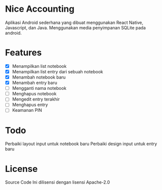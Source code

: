 # Nice Accounting

Aplikasi Android sederhana yang dibuat menggunakan React Native, Javascript, dan Java.
Menggunakan media penyimpanan SQLite pada android.


# Features
- [x]  Menampilkan list notebook
- [x]  Menampilkan list entry dari sebuah notebook
- [x]  Menambah notebook baru
- [x]  Menambah entry baru
- [ ]  Mengganti nama notebook
- [ ]  Menghapus notebook
- [ ]  Mengedit entry terakhir
- [ ]  Menghapus entry
- [ ]  Keamanan PIN

# Todo

  Perbaiki layout input untuk notebook baru
  Perbaiki design input untuk entry baru



# License
Source Code Ini dilisensi dengan lisensi Apache-2.0
